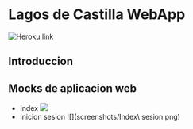 # Lagos de Castilla WebApp

[![Heroku link](https://www.herokucdn.com/deploy/button.png)](https://isla-del-lago.herokuapp.com/)

## Introduccion

## Mocks de aplicacion web
- Index
![](screenshots/Index.png)
- Inicion sesion
![](screenshots/Index\ sesion.png)

